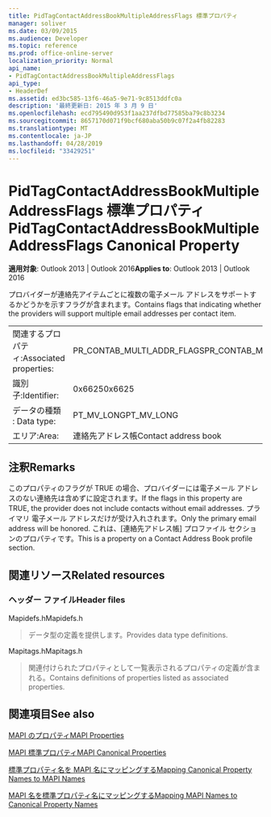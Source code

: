 ```yaml
---
title: PidTagContactAddressBookMultipleAddressFlags 標準プロパティ
manager: soliver
ms.date: 03/09/2015
ms.audience: Developer
ms.topic: reference
ms.prod: office-online-server
localization_priority: Normal
api_name:
- PidTagContactAddressBookMultipleAddressFlags
api_type:
- HeaderDef
ms.assetid: ed3bc585-13f6-46a5-9e71-9c8513ddfc0a
description: '最終更新日: 2015 年 3 月 9 日'
ms.openlocfilehash: ecd795490d953f1aa237dfbd77585ba79c8b3234
ms.sourcegitcommit: 8657170d071f9bcf680aba50b9c07f2a4fb82283
ms.translationtype: MT
ms.contentlocale: ja-JP
ms.lasthandoff: 04/28/2019
ms.locfileid: "33429251"
---
```

# <a name="pidtagcontactaddressbookmultipleaddressflags-canonical-property"></a><span data-ttu-id="78e9b-103">PidTagContactAddressBookMultipleAddressFlags 標準プロパティ</span><span class="sxs-lookup"><span data-stu-id="78e9b-103">PidTagContactAddressBookMultipleAddressFlags Canonical Property</span></span>

  
  
<span data-ttu-id="78e9b-104">**適用対象**: Outlook 2013 | Outlook 2016</span><span class="sxs-lookup"><span data-stu-id="78e9b-104">**Applies to**: Outlook 2013 | Outlook 2016</span></span> 
  
<span data-ttu-id="78e9b-105">プロバイダーが連絡先アイテムごとに複数の電子メール アドレスをサポートするかどうかを示すフラグが含まれます。</span><span class="sxs-lookup"><span data-stu-id="78e9b-105">Contains flags that indicating whether the providers will support multiple email addresses per contact item.</span></span>
  
|||
|:-----|:-----|
|<span data-ttu-id="78e9b-106">関連するプロパティ:</span><span class="sxs-lookup"><span data-stu-id="78e9b-106">Associated properties:</span></span>  <br/> |<span data-ttu-id="78e9b-107">PR_CONTAB_MULTI_ADDR_FLAGS</span><span class="sxs-lookup"><span data-stu-id="78e9b-107">PR_CONTAB_MULTI_ADDR_FLAGS</span></span>  <br/> |
|<span data-ttu-id="78e9b-108">識別子:</span><span class="sxs-lookup"><span data-stu-id="78e9b-108">Identifier:</span></span>  <br/> |<span data-ttu-id="78e9b-109">0x6625</span><span class="sxs-lookup"><span data-stu-id="78e9b-109">0x6625</span></span>  <br/> |
|<span data-ttu-id="78e9b-110">データの種類 : </span><span class="sxs-lookup"><span data-stu-id="78e9b-110">Data type:</span></span>  <br/> |<span data-ttu-id="78e9b-111">PT_MV_LONG</span><span class="sxs-lookup"><span data-stu-id="78e9b-111">PT_MV_LONG</span></span>  <br/> |
|<span data-ttu-id="78e9b-112">エリア:</span><span class="sxs-lookup"><span data-stu-id="78e9b-112">Area:</span></span>  <br/> |<span data-ttu-id="78e9b-113">連絡先アドレス帳</span><span class="sxs-lookup"><span data-stu-id="78e9b-113">Contact address book</span></span>  <br/> |
   
## <a name="remarks"></a><span data-ttu-id="78e9b-114">注釈</span><span class="sxs-lookup"><span data-stu-id="78e9b-114">Remarks</span></span>

<span data-ttu-id="78e9b-115">このプロパティのフラグが TRUE の場合、プロバイダーには電子メール アドレスのない連絡先は含めずに設定されます。</span><span class="sxs-lookup"><span data-stu-id="78e9b-115">If the flags in this property are TRUE, the provider does not include contacts without email addresses.</span></span> <span data-ttu-id="78e9b-116">プライマリ 電子メール アドレスだけが受け入れされます。</span><span class="sxs-lookup"><span data-stu-id="78e9b-116">Only the primary email address will be honored.</span></span> <span data-ttu-id="78e9b-117">これは、[連絡先アドレス帳] プロファイル セクションのプロパティです。</span><span class="sxs-lookup"><span data-stu-id="78e9b-117">This is a property on a Contact Address Book profile section.</span></span>
  
## <a name="related-resources"></a><span data-ttu-id="78e9b-118">関連リソース</span><span class="sxs-lookup"><span data-stu-id="78e9b-118">Related resources</span></span>

### <a name="header-files"></a><span data-ttu-id="78e9b-119">ヘッダー ファイル</span><span class="sxs-lookup"><span data-stu-id="78e9b-119">Header files</span></span>

<span data-ttu-id="78e9b-120">Mapidefs.h</span><span class="sxs-lookup"><span data-stu-id="78e9b-120">Mapidefs.h</span></span>
  
> <span data-ttu-id="78e9b-121">データ型の定義を提供します。</span><span class="sxs-lookup"><span data-stu-id="78e9b-121">Provides data type definitions.</span></span>
    
<span data-ttu-id="78e9b-122">Mapitags.h</span><span class="sxs-lookup"><span data-stu-id="78e9b-122">Mapitags.h</span></span>
  
> <span data-ttu-id="78e9b-123">関連付けられたプロパティとして一覧表示されるプロパティの定義が含まれる。</span><span class="sxs-lookup"><span data-stu-id="78e9b-123">Contains definitions of properties listed as associated properties.</span></span>
    
## <a name="see-also"></a><span data-ttu-id="78e9b-124">関連項目</span><span class="sxs-lookup"><span data-stu-id="78e9b-124">See also</span></span>



[<span data-ttu-id="78e9b-125">MAPI のプロパティ</span><span class="sxs-lookup"><span data-stu-id="78e9b-125">MAPI Properties</span></span>](mapi-properties.md)
  
[<span data-ttu-id="78e9b-126">MAPI 標準プロパティ</span><span class="sxs-lookup"><span data-stu-id="78e9b-126">MAPI Canonical Properties</span></span>](mapi-canonical-properties.md)
  
[<span data-ttu-id="78e9b-127">標準プロパティ名を MAPI 名にマッピングする</span><span class="sxs-lookup"><span data-stu-id="78e9b-127">Mapping Canonical Property Names to MAPI Names</span></span>](mapping-canonical-property-names-to-mapi-names.md)
  
[<span data-ttu-id="78e9b-128">MAPI 名を標準プロパティ名にマッピングする</span><span class="sxs-lookup"><span data-stu-id="78e9b-128">Mapping MAPI Names to Canonical Property Names</span></span>](mapping-mapi-names-to-canonical-property-names.md)

